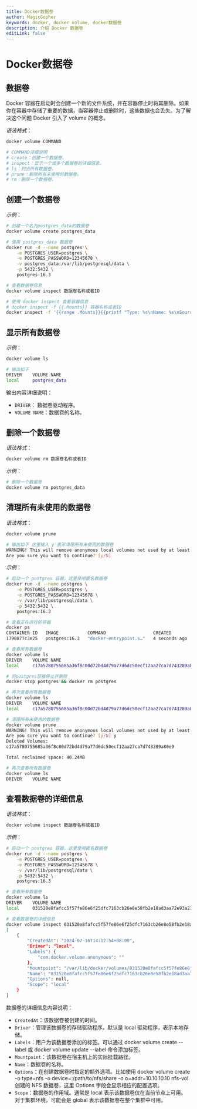 ```yaml
---
title: Docker数据卷
author: MagicGopher
keywords: docker, docker volume, docker数据卷
description: 介绍 Docker 数据卷
editLink: false
---
```


# Docker数据卷

## 数据卷

Docker 容器在启动时会创建一个新的文件系统，并在容器停止时将其删除。如果你在容器中存储了重要的数据，当容器停止或删除时，这些数据也会丢失。为了解决这个问题 Docker 引入了 volume 的概念。

*语法格式*：

```sh
docker volume COMMAND

# COMMAND详细说明
# create：创建一个数据卷。
# inspect：显示一个或多个数据卷的详细信息。
# ls：列出所有数据卷。
# prune：删除所有未使用的数据卷。
# rm：删除一个数据卷。
```

## 创建一个数据卷

*示例*：

```sh
# 创建一个名为postgres_data的数据卷
docker volume create postgres_data

# 使用 postgres_data 数据卷
docker run -d --name postgres \
    -e POSTGRES_USER=postgres \
    -e POSTGRES_PASSWORD=12345678 \
    -v postgres_data:/var/lib/postgresql/data \
    -p 5432:5432 \
    postgres:16.3

# 查看数据卷信息
docker volume inspect 数据卷名称或者ID

# 使用 docker inspect 查看容器信息
# docker inspect -f {{.Mounts}} 容器名称或者ID
docker inspect -f '{{range .Mounts}}{{printf "Type: %s\nName: %s\nSource: %s\nDestination: %s\nDriver: %s\nMode: %s\nRW: %t\nPropagation: %s\n" .Type .Name .Source .Destination .Driver .Mode .RW .Propagation}}{{end}}' 容器名称或者ID
```

## 显示所有数据卷

*示例*：

```sh
docker volume ls

# 输出如下
DRIVER    VOLUME NAME
local     postgres_data
```

输出内容详细说明：
- `DRIVER`： 数据卷驱动程序。
- `VOLUME NAME`：数据卷的名称。

## 删除一个数据卷

*语法格式*：

```sh
docker volume rm 数据卷名称或者ID
```

*示例*：

```sh
# 删除一个数据卷
docker volume rm postgres_data
```

## 清理所有未使用的数据卷

*语法格式*：

```sh
docker volume prune

# 输出如下 这里输入 y 表示清理所有未使用的数据卷
WARNING! This will remove anonymous local volumes not used by at least one container.
Are you sure you want to continue? [y/N]
```

*示例*：

```sh
# 启动一个 postgres 容器，这里使用匿名数据卷
docker run -d --name postgres \
    -e POSTGRES_USER=postgres \
    -e POSTGRES_PASSWORD=12345678 \
    -v /var/lib/postgresql/data \
    -p 5432:5432 \
    postgres:16.3

# 查看正在运行的容器
docker ps
CONTAINER ID   IMAGE           COMMAND                  CREATED         STATUS         PORTS                                       NAMES
1790877c3e25   postgres:16.3   "docker-entrypoint.s…"   4 seconds ago   Up 3 seconds   0.0.0.0:5432->5432/tcp, :::5432->5432/tcp   postgres

# 查看所有数据卷
docker volume ls
DRIVER    VOLUME NAME
local     c17a5780755685a36f8c00d72bd4d79a77d6dc50ecf12aa27ca7d743289a86e9

# 将postgres容器停止并删除
docker stop postgres && docker rm postgres

# 再次查看所有数据卷
docker volume ls
DRIVER    VOLUME NAME
local     c17a5780755685a36f8c00d72bd4d79a77d6dc50ecf12aa27ca7d743289a86e9

# 清理所有未使用的数据卷
docker volume prune
WARNING! This will remove anonymous local volumes not used by at least one container.
Are you sure you want to continue? [y/N] y
Deleted Volumes:
c17a5780755685a36f8c00d72bd4d79a77d6dc50ecf12aa27ca7d743289a86e9

Total reclaimed space: 40.24MB

# 再次查看所有数据卷
docker volume ls
DRIVER    VOLUME NAME
```

## 查看数据卷的详细信息

*语法格式*：

```sh
docker volume inspect 数据卷名称或者ID
```

*示例*：

```sh
# 启动一个 postgres 容器，这里使用匿名数据卷
docker run -d --name postgres \
    -e POSTGRES_USER=postgres \
    -e POSTGRES_PASSWORD=12345678 \
    -v /var/lib/postgresql/data \
    -p 5432:5432 \
    postgres:16.3

# 查看所有数据卷
docker volume ls
DRIVER    VOLUME NAME
local     031520e8fafcc5f57fe86e6f25dfc7163cb26e8e58fb2e18ad3aa72e93a2116b # postgres容器的数据卷

# 查看数据卷的详细信息
docker volume inspect 031520e8fafcc5f57fe86e6f25dfc7163cb26e8e58fb2e18ad3aa72e93a2116b
[
    {
        "CreatedAt": "2024-07-16T14:12:54+08:00",
        "Driver": "local",
        "Labels": {
            "com.docker.volume.anonymous": ""
        },
        "Mountpoint": "/var/lib/docker/volumes/031520e8fafcc5f57fe86e6f25dfc7163cb26e8e58fb2e18ad3aa72e93a2116b/_data",
        "Name": "031520e8fafcc5f57fe86e6f25dfc7163cb26e8e58fb2e18ad3aa72e93a2116b",
        "Options": null,
        "Scope": "local"
    }
]
```

数据卷的详细信息内容说明：
- `CreatedAt`：该数据卷被创建的时间。
- `Driver`：管理该数据卷的存储驱动程序。默认是 local 驱动程序，表示本地存储。
- `Labels`：用户为该数据卷添加的标签。可以通过 docker volume create --label 或 docker volume update --label 命令添加标签。
- `Mountpoint`：该数据卷在宿主机上的实际挂载路径。
- `Name`：数据卷的名称。
- `Options`：在创建数据卷时指定的额外选项。比如使用 docker volume create -o type=nfs -o device=:/path/to/nfs/share -o o=addr=10.10.10.10 nfs-vol 创建的 NFS 数据卷，这里 Options 字段会显示相应的配置选项。
- `Scope`：数据卷的作用域。通常是 local 表示该数据卷仅在当前节点上可用。对于集群环境，可能会是 global 表示该数据卷在整个集群中可用。